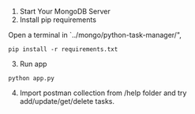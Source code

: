 1. Start Your MongoDB Server
2. Install pip requirements

Open a terminal in `../mongo/python-task-manager/",

```
pip install -r requirements.txt
```

3. Run app

```
python app.py
```

4. Import postman collection from /help folder and try add/update/get/delete tasks.